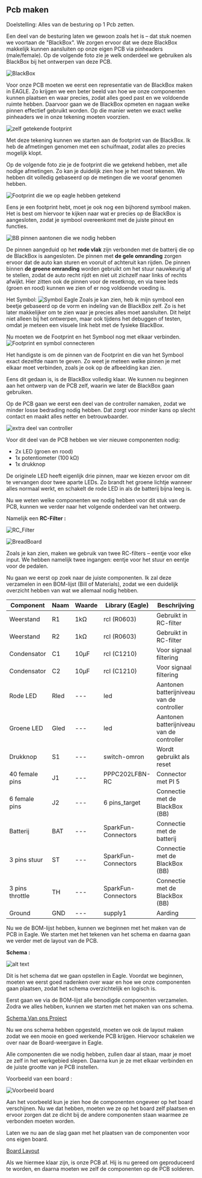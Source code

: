 ## Pcb maken 
Doelstelling: 
Alles van de besturing op 1 Pcb zetten.

Een deel van de besturing laten we gewoon zoals het is – dat stuk noemen we voortaan de "BlackBox". We zorgen ervoor dat we deze BlackBox makkelijk kunnen aansluiten op onze eigen PCB via pinheaders (male/female). Op de volgende foto zie je welk onderdeel we gebruiken als BlackBox bij het ontwerpen van deze PCB.

![BlackBox](Images/BlackBox.png)

Voor onze PCB moeten we eerst een representatie van de BlackBox maken in EAGLE. Zo krijgen we een beter beeld van hoe we onze componenten kunnen plaatsen en waar precies, zodat alles goed past en we voldoende ruimte hebben.
Daarvoor gaan we de BlackBox opmeten en nagaan welke pinnen effectief gebruikt worden. Op die manier weten we exact welke pinheaders we in onze tekening moeten voorzien.

![zelf getekende footprint](Images/Footprint_BB.jpg)

Met deze tekening kunnen we starten aan de footprint van de BlackBox. Ik heb de afmetingen genomen met een schuifmaat, zodat alles zo precies mogelijk klopt.

Op de volgende foto zie je de footprint die we getekend hebben, met alle nodige afmetingen. Zo kan je duidelijk zien hoe je het moet tekenen. We hebben dit volledig gebaseerd op de metingen die we vooraf genomen hebben.

![Footprint die we op eagle hebben getekend](Images/Footprint_BB_eagle.png)

Eens je een footprint hebt, moet je ook nog een bijhorend symbool maken. Het is best om hiervoor te kijken naar wat er precies op de BlackBox is aangesloten, zodat je symbool overeenkomt met de juiste pinout en functies.

![BB pinnen aantonen die we nodig hebben ](Images/BB_Pinnen.png)

De pinnen aangeduid op het **rode vlak** zijn verbonden met de batterij die op de BlackBox is aangesloten.
De pinnen met **de gele omranding** zorgen ervoor dat de auto kan sturen en vooruit of achteruit kan rijden.
De pinnen binnen **de groene omranding** worden gebruikt om het stuur nauwkeurig af te stellen, zodat de auto recht rijdt en niet uit zichzelf naar links of rechts afwijkt. Hier zitten ook de pinnen voor de resetknop, en via twee leds (groen en rood) kunnen we zien of er nog voldoende voeding is.

Het Symbol:
![Symbol Eagle](Images/symbol.png)
Zoals je kan zien, heb ik mijn symbool een beetje gebaseerd op de vorm en indeling van de BlackBox zelf. Zo is het later makkelijker om te zien waar je precies alles moet aansluiten.
Dit helpt niet alleen bij het ontwerpen, maar ook tijdens het debuggen of testen, omdat je meteen een visuele link hebt met de fysieke BlackBox.

Nu moeten we de Footprint en het Symbool nog met elkaar verbinden.
![Footprint en symbol connecteren](Images/Symbol_en_Footprint_connecten.png)

Het handigste is om de pinnen van de Footprint en die van het Symbool exact dezelfde naam te geven. Zo weet je meteen welke pinnen je met elkaar moet verbinden, zoals je ook op de afbeelding kan zien.

Eens dit gedaan is, is de BlackBox volledig klaar. We kunnen nu beginnen aan het ontwerp van de PCB zelf, waarin we later de BlackBox gaan gebruiken.

Op de PCB gaan we eerst een deel van de controller namaken, zodat we minder losse bedrading nodig hebben. Dat zorgt voor minder kans op slecht contact en maakt alles netter en betrouwbaarder.

![extra deel van controller](Images/eigenPCB.png)

Voor dit deel van de PCB hebben we vier nieuwe componenten nodig:

- 2x LED (groen en rood)
- 1x potentiometer (100 kΩ)
- 1x drukknop

De originele LED heeft eigenlijk drie pinnen, maar we kiezen ervoor om dit te vervangen door twee aparte LEDs. Zo brandt het groene lichtje wanneer alles normaal werkt, en schakelt de rode LED in als de batterij bijna leeg is.

Nu we weten welke componenten we nodig hebben voor dit stuk van de PCB, kunnen we verder naar het volgende onderdeel van het ontwerp.

Namelijk een **RC-Filter :**

![RC_Filter](Images/RC_Filter.png)

![BreadBoard](<Images/RC_Filter op BreadBoard.png>)

Zoals je kan zien, maken we gebruik van twee RC-filters – eentje voor elke input. We hebben namelijk twee ingangen: eentje voor het stuur en eentje voor de pedalen.

Nu gaan we eerst op zoek naar de juiste componenten.
Ik zal deze verzamelen in een BOM-lijst (Bill of Materials), zodat we een duidelijk overzicht hebben van wat we allemaal nodig hebben.

| Component       | Naam   | Waarde  | Library (Eagle)      | Beschrijving                                |
|-----------------|--------|---------|----------------------|---------------------------------------------|
| Weerstand       | R1     | 1kΩ     | rcl (R0603)          | Gebruikt in RC-filter                       |
| Weerstand       | R2     | 1kΩ     | rcl (R0603)          | Gebruikt in RC-filter                       |
| Condensator     | C1     | 10µF    | rcl (C1210)          | Voor signaal filtering                      |
| Condensator     | C2     | 10µF    | rcl (C1210)          | Voor signaal filtering                      |
| Rode LED        | Rled   | ---     | led                  | Aantonen batterijniveau van de controller   |
| Groene LED      | Gled   | ---     | led                  | Aantonen batterijniveau van de controller   |
| Drukknop        | S1     | ---     | switch-omron         | Wordt gebruikt als reset                    |
| 40 female pins  | J1     | ---     | PPPC202LFBN-RC       | Connector met PI 5                          |
| 6 female pins   | J2     | ---     | 6 pins_target        | Connectie met de BlackBox (BB)              |
| Batterij        | BAT    | ---     | SparkFun-Connectors  | Connectie met de batterij                   |
| 3 pins stuur    | ST     | ---     | SparkFun-Connectors  | Connectie met de BlackBox (BB)              |
| 3 pins throttle | TH     | ---     | SparkFun-Connectors  | Connectie met de BlackBox (BB)              |
| Ground          | GND    | ---     | supply1              | Aarding                                     |


Nu we de BOM-lijst hebben, kunnen we beginnen met het maken van de PCB in Eagle. We starten met het tekenen van het schema en daarna gaan we verder met de layout van de PCB.

**Schema :**

![alt text](Images/Schema_Correct.jpg)

Dit is het schema dat we gaan opstellen in Eagle. Voordat we beginnen, moeten we eerst goed nadenken over waar en hoe we onze componenten gaan plaatsen, zodat het schema overzichtelijk en logisch is.

Eerst gaan we via de BOM-lijst alle benodigde componenten verzamelen. Zodra we alles hebben, kunnen we starten met het maken van ons schema.

[Schema Van ons Project](Project_PX2_Schema_JarnoBostyn.pdf)

Nu we ons schema hebben opgesteld, moeten we ook de layout maken zodat we een mooie en goed werkende PCB krijgen. Hiervoor schakelen we over naar de Board-weergave in Eagle.

Alle componenten die we nodig hebben, zullen daar al staan, maar je moet ze zelf in het werkgebied slepen. Daarna kun je ze met elkaar verbinden en de juiste grootte van je PCB instellen.


Voorbeeld van een board :

![Voorbeeld board](<Images/Voorbeeld Board.png>)

Aan het voorbeeld kun je zien hoe de componenten ongeveer op het board verschijnen. Nu we dat hebben, moeten we ze op het board zelf plaatsen en ervoor zorgen dat ze dicht bij de andere componenten staan waarmee ze verbonden moeten worden.

Laten we nu aan de slag gaan met het plaatsen van de componenten voor ons eigen board.

[Board Layout](Top_Bottom_PCB.pdf)

Als we hiermee klaar zijn, is onze PCB af. Hij is nu gereed om geproduceerd te worden, en daarna moeten we zelf de componenten op de PCB solderen.